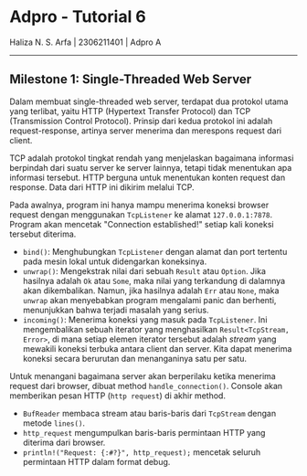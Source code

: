# Adpro - Tutorial 6
Haliza N. S. Arfa | 2306211401 | Adpro A

---

## Milestone 1: Single-Threaded Web Server
Dalam membuat single-threaded web server, terdapat dua protokol utama yang terlibat, yaitu
HTTP (Hypertext Transfer Protocol) dan TCP (Transmission Control Protocol).
Prinsip dari kedua protokol ini adalah request-response, artinya server menerima dan merespons request dari client.

TCP adalah protokol tingkat rendah yang menjelaskan bagaimana informasi berpindah dari suatu server ke server lainnya,
tetapi tidak menentukan apa informasi tersebut. HTTP berguna untuk menentukan konten request dan response.
Data dari HTTP ini dikirim melalui TCP.

Pada awalnya, program ini hanya mampu menerima koneksi browser request dengan menggunakan `TcpListener` ke alamat `127.0.0.1:7878`. Program akan mencetak "Connection established!" setiap kali koneksi tersebut diterima.
- `bind()`: Menghubungkan `TcpListener` dengan alamat dan port tertentu pada mesin lokal untuk didengarkan koneksinya.
- `unwrap()`: Mengekstrak nilai dari sebuah `Result` atau `Option`. Jika hasilnya adalah `Ok` atau `Some`, maka nilai yang terkandung di dalamnya akan dikembalikan. Namun, jika hasilnya adalah `Err` atau `None`, maka `unwrap` akan menyebabkan program mengalami panic dan berhenti, menunjukkan bahwa terjadi masalah yang serius.
- `incoming()`: Menerima koneksi yang masuk pada `TcpListener`. Ini mengembalikan sebuah iterator yang menghasilkan `Result<TcpStream, Error>`, di mana setiap elemen iterator tersebut adalah _stream_ yang mewakili koneksi terbuka antara client dan server. Kita dapat menerima koneksi secara berurutan dan menanganinya satu per satu.
 
Untuk menangani bagaimana server akan berperilaku ketika menerima request dari browser, dibuat method `handle_connection()`.
Console akan memberikan pesan HTTP (`http request`) di akhir method.
- `BufReader` membaca stream atau baris-baris dari `TcpStream` dengan metode `lines()`.
- `http_request` mengumpulkan baris-baris permintaan HTTP yang diterima dari browser.
- `println!("Request: {:#?}", http_request);` mencetak seluruh permintaan HTTP dalam format debug.